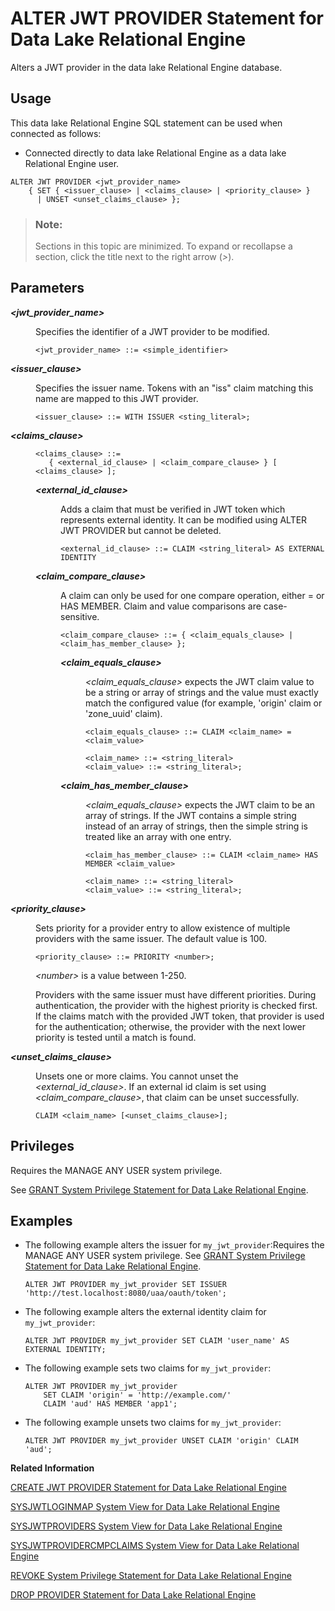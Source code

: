<!-- loiof6b0a31d00884412a259cea30ee39b8f -->

# ALTER JWT PROVIDER Statement for Data Lake Relational Engine

Alters a JWT provider in the data lake Relational Engine database.



<a name="loiof6b0a31d00884412a259cea30ee39b8f__section_ovp_dvr_znb"/>

## Usage

This data lake Relational Engine SQL statement can be used when connected as follows:

-   Connected directly to data lake Relational Engine as a data lake Relational Engine user.



```
ALTER JWT PROVIDER <jwt_provider_name>
    { SET { <issuer_clause> | <claims_clause> | <priority_clause> }
      | UNSET <unset_claims_clause> };
```



> ### Note:  
> Sections in this topic are minimized. To expand or recollapse a section, click the title next to the right arrow \(*\>*\).



## Parameters


<dl>
<dt><b>

*<jwt\_provider\_name\>*

</b></dt>
<dd>

Specifies the identifier of a JWT provider to be modified.

```
<jwt_provider_name> ::= <simple_identifier>
```



</dd><dt><b>

*<issuer\_clause\>*

</b></dt>
<dd>

Specifies the issuer name. Tokens with an "iss" claim matching this name are mapped to this JWT provider.

```
<issuer_clause> ::= WITH ISSUER <sting_literal>;
```



</dd><dt><b>

*<claims\_clause\>*

</b></dt>
<dd>

```
<claims_clause> ::= 
   { <external_id_clause> | <claim_compare_clause> } [ <claims_clause> ];
```


<dl>
<dt><b>

*<external\_id\_clause\>*

</b></dt>
<dd>

Adds a claim that must be verified in JWT token which represents external identity. It can be modified using ALTER JWT PROVIDER but cannot be deleted.

```
<external_id_clause> ::= CLAIM <string_literal> AS EXTERNAL IDENTITY
```



</dd><dt><b>

*<claim\_compare\_clause\>*

</b></dt>
<dd>

A claim can only be used for one compare operation, either = or HAS MEMBER. Claim and value comparisons are case-sensitive.

```
<claim_compare_clause> ::= { <claim_equals_clause> | <claim_has_member_clause> };
```


<dl>
<dt><b>

*<claim\_equals\_clause\>*

</b></dt>
<dd>

*<claim\_equals\_clause\>* expects the JWT claim value to be a string or array of strings and the value must exactly match the configured value \(for example, 'origin' claim or 'zone\_uuid' claim\).

```
<claim_equals_clause> ::= CLAIM <claim_name> = <claim_value>

<claim_name> ::= <string_literal>
<claim_value> ::= <string_literal>;
```



</dd><dt><b>

*<claim\_has\_member\_clause\>*

</b></dt>
<dd>

*<claim\_equals\_clause\>* expects the JWT claim to be an array of strings. If the JWT contains a simple string instead of an array of strings, then the simple string is treated like an array with one entry.

```
<claim_has_member_clause> ::= CLAIM <claim_name> HAS MEMBER <claim_value>

<claim_name> ::= <string_literal>
<claim_value> ::= <string_literal>;
```



</dd>
</dl>



</dd>
</dl>



</dd><dt><b>

*<priority\_clause\>*

</b></dt>
<dd>

Sets priority for a provider entry to allow existence of multiple providers with the same issuer. The default value is 100.

```
<priority_clause> ::= PRIORITY <number>;
```

*<number\>* is a value between 1-250.

Providers with the same issuer must have different priorities. During authentication, the provider with the highest priority is checked first. If the claims match with the provided JWT token, that provider is used for the authentication; otherwise, the provider with the next lower priority is tested until a match is found.



</dd><dt><b>

*<unset\_claims\_clause\>*

</b></dt>
<dd>

Unsets one or more claims. You cannot unset the *<external\_id\_clause\>*. If an external id claim is set using *<claim\_compare\_clause\>*, that claim can be unset successfully.

```
CLAIM <claim_name> [<unset_claims_clause>];
```



</dd>
</dl>



<a name="loiof6b0a31d00884412a259cea30ee39b8f__IQ_Permissions"/>

## Privileges

Requires the MANAGE ANY USER system privilege.

See [GRANT System Privilege Statement for Data Lake Relational Engine](grant-system-privilege-statement-for-data-lake-relational-engine-a3dfcb0.md).



<a name="loiof6b0a31d00884412a259cea30ee39b8f__section_gwx_f3p_p4b"/>

## Examples

-   The following example alters the issuer for `my_jwt_provider`:Requires the MANAGE ANY USER system privilege. See [GRANT System Privilege Statement for Data Lake Relational Engine](grant-system-privilege-statement-for-data-lake-relational-engine-a3dfcb0.md).

    ```
    ALTER JWT PROVIDER my_jwt_provider SET ISSUER 'http://test.localhost:8080/uaa/oauth/token';
    ```

-   The following example alters the external identity claim for `my_jwt_provider`:

    ```
    ALTER JWT PROVIDER my_jwt_provider SET CLAIM 'user_name' AS EXTERNAL IDENTITY;
    ```

-   The following example sets two claims for `my_jwt_provider`:

    ```
    ALTER JWT PROVIDER my_jwt_provider 
    	SET CLAIM 'origin' = 'http://example.com/'
    	CLAIM 'aud' HAS MEMBER 'app1';
    ```

-   The following example unsets two claims for `my_jwt_provider`:

    ```
    ALTER JWT PROVIDER my_jwt_provider UNSET CLAIM 'origin' CLAIM 'aud';
    ```


**Related Information**  


[CREATE JWT PROVIDER Statement for Data Lake Relational Engine](create-jwt-provider-statement-for-data-lake-relational-engine-49b7ee1.md "Defines a JWT provider in the data lake Relational Engine database.")

[SYSJWTLOGINMAP System View for Data Lake Relational Engine](../070-system-and-monitoring-views/sysjwtloginmap-system-view-for-data-lake-relational-engine-d5978ec.md "Lists the JWT-user mappings configured in the data lake Relational Engine database. The underlying system table for this view is ISYSJWTLOGINMAP.")

[SYSJWTPROVIDERS System View for Data Lake Relational Engine](../070-system-and-monitoring-views/sysjwtproviders-system-view-for-data-lake-relational-engine-40fe6b4.md "Lists JWT providers configured in the data lake Relational Engine database. The underlying system table for this view is ISYSJWTPROVIDERS.")

[SYSJWTPROVIDERCMPCLAIMS System View for Data Lake Relational Engine](../070-system-and-monitoring-views/sysjwtprovidercmpclaims-system-view-for-data-lake-relational-engine-765761f.md "Lists claims set in JWT providers. The underlying system table for this view is ISYSJWTPROVIDERCMPCLAIMS.")

[REVOKE System Privilege Statement for Data Lake Relational Engine](revoke-system-privilege-statement-for-data-lake-relational-engine-a3eadda.md "Removes specific system privileges from specific users and the right to administer the privilege.")

[DROP PROVIDER Statement for Data Lake Relational Engine](drop-provider-statement-for-data-lake-relational-engine-c20d71c.md "Drops a JWT or x509 provider from the data lake Relational Engine database.")


